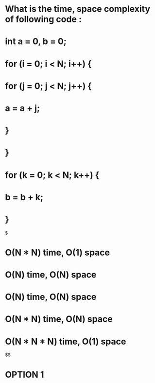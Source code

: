 # What is the time, space complexity of following code :

#    int a = 0, b = 0;    
#    for (i = 0; i < N; i++) {
#        for (j = 0; j < N; j++) {
#           a = a + j;
#        }
#    }
#    for (k = 0; k < N; k++) {
#        b = b + k;
#    } 

$$$$$$$$$$$$$$$$$$$$$$$$$$$$$$$$$$$$$$$$$$$$$$$$$$$$$$$$$$$$$$$$$$$$$$$$$$$$$$$$$$$$$$$$$

# O(N * N) time, O(1) space
# O(N) time, O(N) space
# O(N) time, O(N) space
# O(N * N) time, O(N) space
# O(N * N * N) time, O(1) space

$$$$$$$$$$$$$$$$$$$$$$$$$$$$$$$$$$$$$$$$$$$$$$$$$$$$$$$$$$$$$$$$$$$$$$$$$$$$$$$$$$$$$$$$$$

# OPTION 1
